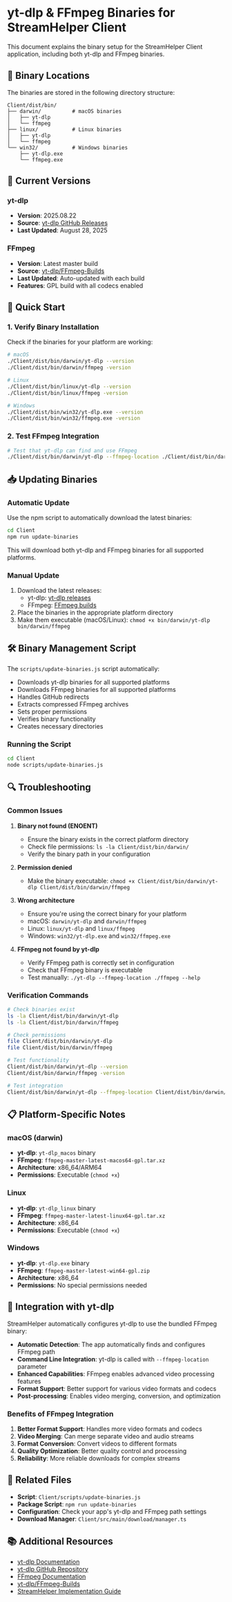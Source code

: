 # yt-dlp & FFmpeg Binaries for StreamHelper Client

This document explains the binary setup for the StreamHelper Client application, including both yt-dlp and FFmpeg binaries.

## 📁 Binary Locations

The binaries are stored in the following directory structure:

```
Client/dist/bin/
├── darwin/          # macOS binaries
│   ├── yt-dlp
│   └── ffmpeg
├── linux/           # Linux binaries
│   ├── yt-dlp
│   └── ffmpeg
└── win32/           # Windows binaries
    ├── yt-dlp.exe
    └── ffmpeg.exe
```

## 🔧 Current Versions

### yt-dlp
- **Version**: 2025.08.22
- **Source**: [yt-dlp GitHub Releases](https://github.com/yt-dlp/yt-dlp/releases/tag/2025.08.22)
- **Last Updated**: August 28, 2025

### FFmpeg
- **Version**: Latest master build
- **Source**: [yt-dlp/FFmpeg-Builds](https://github.com/yt-dlp/FFmpeg-Builds/releases/tag/latest)
- **Last Updated**: Auto-updated with each build
- **Features**: GPL build with all codecs enabled

## 🚀 Quick Start

### 1. Verify Binary Installation

Check if the binaries for your platform are working:

```bash
# macOS
./Client/dist/bin/darwin/yt-dlp --version
./Client/dist/bin/darwin/ffmpeg -version

# Linux
./Client/dist/bin/linux/yt-dlp --version
./Client/dist/bin/linux/ffmpeg -version

# Windows
./Client/dist/bin/win32/yt-dlp.exe --version
./Client/dist/bin/win32/ffmpeg.exe -version
```

### 2. Test FFmpeg Integration

```bash
# Test that yt-dlp can find and use FFmpeg
./Client/dist/bin/darwin/yt-dlp --ffmpeg-location ./Client/dist/bin/darwin/ffmpeg --help
```

## 📥 Updating Binaries

### Automatic Update

Use the npm script to automatically download the latest binaries:

```bash
cd Client
npm run update-binaries
```

This will download both yt-dlp and FFmpeg binaries for all supported platforms.

### Manual Update

1. Download the latest releases:
   - yt-dlp: [yt-dlp releases](https://github.com/yt-dlp/yt-dlp/releases)
   - FFmpeg: [FFmpeg builds](https://github.com/yt-dlp/FFmpeg-Builds/releases/tag/latest)
2. Place the binaries in the appropriate platform directory
3. Make them executable (macOS/Linux): `chmod +x bin/darwin/yt-dlp bin/darwin/ffmpeg`

## 🛠️ Binary Management Script

The `scripts/update-binaries.js` script automatically:

- Downloads yt-dlp binaries for all supported platforms
- Downloads FFmpeg binaries for all supported platforms
- Handles GitHub redirects
- Extracts compressed FFmpeg archives
- Sets proper permissions
- Verifies binary functionality
- Creates necessary directories

### Running the Script

```bash
cd Client
node scripts/update-binaries.js
```

## 🔍 Troubleshooting

### Common Issues

1. **Binary not found (ENOENT)**
   - Ensure the binary exists in the correct platform directory
   - Check file permissions: `ls -la Client/dist/bin/darwin/`
   - Verify the binary path in your configuration

2. **Permission denied**
   - Make the binary executable: `chmod +x Client/dist/bin/darwin/yt-dlp Client/dist/bin/darwin/ffmpeg`

3. **Wrong architecture**
   - Ensure you're using the correct binary for your platform
   - macOS: `darwin/yt-dlp` and `darwin/ffmpeg`
   - Linux: `linux/yt-dlp` and `linux/ffmpeg`
   - Windows: `win32/yt-dlp.exe` and `win32/ffmpeg.exe`

4. **FFmpeg not found by yt-dlp**
   - Verify FFmpeg path is correctly set in configuration
   - Check that FFmpeg binary is executable
   - Test manually: `./yt-dlp --ffmpeg-location ./ffmpeg --help`

### Verification Commands

```bash
# Check binaries exist
ls -la Client/dist/bin/darwin/yt-dlp
ls -la Client/dist/bin/darwin/ffmpeg

# Check permissions
file Client/dist/bin/darwin/yt-dlp
file Client/dist/bin/darwin/ffmpeg

# Test functionality
Client/dist/bin/darwin/yt-dlp --version
Client/dist/bin/darwin/ffmpeg -version

# Test integration
Client/dist/bin/darwin/yt-dlp --ffmpeg-location Client/dist/bin/darwin/ffmpeg --help
```

## 📋 Platform-Specific Notes

### macOS (darwin)
- **yt-dlp**: `yt-dlp_macos` binary
- **FFmpeg**: `ffmpeg-master-latest-macos64-gpl.tar.xz`
- **Architecture**: x86_64/ARM64
- **Permissions**: Executable (`chmod +x`)

### Linux
- **yt-dlp**: `yt-dlp_linux` binary
- **FFmpeg**: `ffmpeg-master-latest-linux64-gpl.tar.xz`
- **Architecture**: x86_64
- **Permissions**: Executable (`chmod +x`)

### Windows
- **yt-dlp**: `yt-dlp.exe` binary
- **FFmpeg**: `ffmpeg-master-latest-win64-gpl.zip`
- **Architecture**: x86_64
- **Permissions**: No special permissions needed

## 🔗 Integration with yt-dlp

StreamHelper automatically configures yt-dlp to use the bundled FFmpeg binary:

- **Automatic Detection**: The app automatically finds and configures FFmpeg path
- **Command Line Integration**: yt-dlp is called with `--ffmpeg-location` parameter
- **Enhanced Capabilities**: FFmpeg enables advanced video processing features
- **Format Support**: Better support for various video formats and codecs
- **Post-processing**: Enables video merging, conversion, and optimization

### Benefits of FFmpeg Integration

1. **Better Format Support**: Handles more video formats and codecs
2. **Video Merging**: Can merge separate video and audio streams
3. **Format Conversion**: Convert videos to different formats
4. **Quality Optimization**: Better quality control and processing
5. **Reliability**: More reliable downloads for complex streams

## 🔗 Related Files

- **Script**: `Client/scripts/update-binaries.js`
- **Package Script**: `npm run update-binaries`
- **Configuration**: Check your app's yt-dlp and FFmpeg path settings
- **Download Manager**: `Client/src/main/download/manager.ts`

## 📚 Additional Resources

- [yt-dlp Documentation](https://github.com/yt-dlp/yt-dlp/wiki)
- [yt-dlp GitHub Repository](https://github.com/yt-dlp/yt-dlp)
- [FFmpeg Documentation](https://ffmpeg.org/documentation.html)
- [yt-dlp/FFmpeg-Builds](https://github.com/yt-dlp/FFmpeg-Builds)
- [StreamHelper Implementation Guide](IMPLEMENTATIONS.md)
